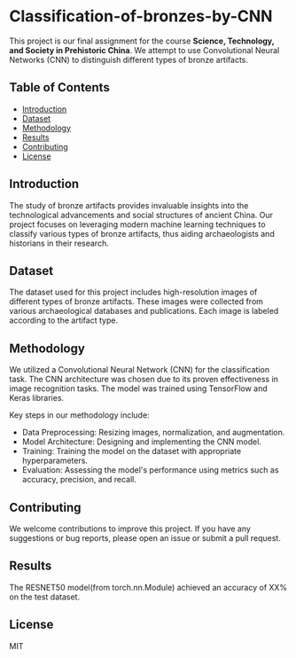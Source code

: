 # Classification-of-bronzes-by-CNN

This project is our final assignment for the course **Science, Technology, and Society in Prehistoric China**. We attempt to use Convolutional Neural Networks (CNN) to distinguish different types of bronze artifacts.

## Table of Contents

- [Introduction](#introduction)
- [Dataset](#dataset)
- [Methodology](#methodology)
- [Results](#results)
- [Contributing](#contributing)
- [License](#license)

## Introduction

The study of bronze artifacts provides invaluable insights into the technological advancements and social structures of ancient China. Our project focuses on leveraging modern machine learning techniques to classify various types of bronze artifacts, thus aiding archaeologists and historians in their research.

## Dataset

The dataset used for this project includes high-resolution images of different types of bronze artifacts. These images were collected from various archaeological databases and publications. Each image is labeled according to the artifact type.

## Methodology

We utilized a Convolutional Neural Network (CNN) for the classification task. The CNN architecture was chosen due to its proven effectiveness in image recognition tasks. The model was trained using TensorFlow and Keras libraries.

Key steps in our methodology include:
- Data Preprocessing: Resizing images, normalization, and augmentation.
- Model Architecture: Designing and implementing the CNN model.
- Training: Training the model on the dataset with appropriate hyperparameters.
- Evaluation: Assessing the model's performance using metrics such as accuracy, precision, and recall.

## Contributing

We welcome contributions to improve this project. If you have any suggestions or bug reports, please open an issue or submit a pull request.

## Results

The RESNET50 model(from torch.nn.Module) achieved an accuracy of XX% on the test dataset. 

## License

MIT
